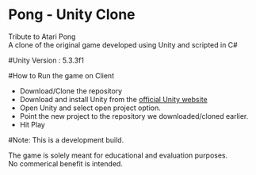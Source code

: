 # Pong - Unity Clone
<p>Tribute to Atari Pong
<br>A clone of the original game developed using Unity and scripted in C#</p>

#Unity Version : 5.3.3f1

#How to Run the game on Client
<ul>
<li>Download/Clone the repository</li>
<li>Download and install Unity from the <a href = "https://unity3d.com/get-unity" target = "_blank">official Unity website</a></li>
<li>Open Unity and select open project option.</li>
<li>Point the new project to the repository we downloaded/cloned earlier.</li>
<li>Hit Play</li>
</ul>

#Note: This is a development build. 
<p>The game is solely meant for educational and evaluation purposes.
<br>No commerical benefit is intended.</p>

